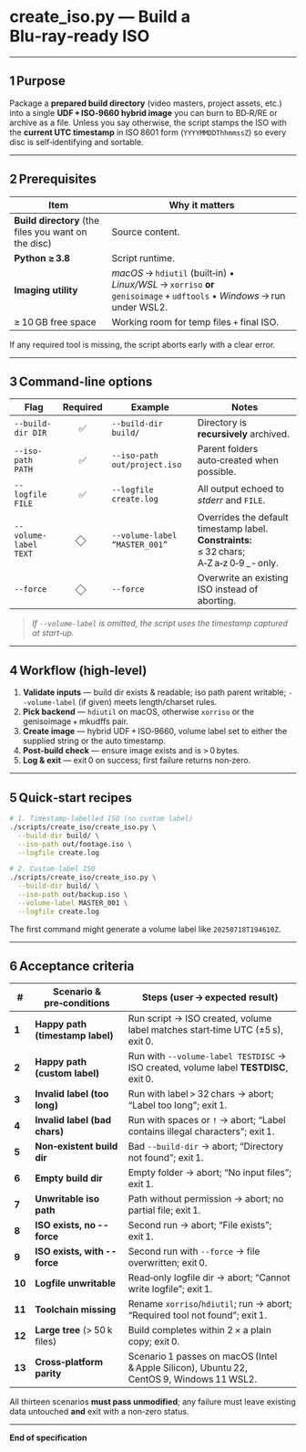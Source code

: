 # **create\_iso.py — Build a Blu‑ray‑ready ISO**

---

## 1 Purpose
Package a **prepared build directory** (video masters, project assets, etc.) into a single **UDF + ISO‑9660 hybrid image** you can burn to BD‑R/RE or archive as a file.
Unless you say otherwise, the script stamps the ISO with the **current UTC timestamp** in ISO 8601 form (`YYYYMMDDThhmmssZ`) so every disc is self‑identifying and sortable.

---

## 2 Prerequisites

| Item                                                 | Why it matters                                                                                                           |
| ---------------------------------------------------- | ------------------------------------------------------------------------------------------------------------------------ |
| **Build directory** (the files you want on the disc) | Source content.                                                                                                          |
| **Python ≥ 3.8**                                     | Script runtime.                                                                                                          |
| **Imaging utility**                                  | *macOS* → `hdiutil` (built‑in) • *Linux/WSL* → `xorriso` **or** `genisoimage` + `udftools` • *Windows* → run under WSL2. |
| ≥ 10 GB free space                                   | Working room for temp files + final ISO.                                                                                 |

If any required tool is missing, the script aborts early with a clear error.

---

## 3 Command‑line options

| Flag                  | Required | Example                       | Notes                                                                                      |
| --------------------- | :------: | ----------------------------- | ------------------------------------------------------------------------------------------ |
| `--build-dir DIR`     |     ✅    | `--build-dir build/`          | Directory is **recursively** archived.                                                     |
| `--iso-path PATH`     |     ✅    | `--iso-path out/project.iso`  | Parent folders auto‑created when possible.                                                 |
| `--logfile FILE`      |     ✅    | `--logfile create.log`        | All output echoed to *stderr* and `FILE`.                                                  |
| `--volume-label TEXT` |     ⃟    | `--volume-label “MASTER_001”` | Overrides the default timestamp label. **Constraints:** ≤ 32 chars; A‑Z a‑z 0‑9 \_ ‑ only. |
| `--force`             |     ⃟    | `--force`                     | Overwrite an existing ISO instead of aborting.                                             |

> *If `--volume-label` is omitted, the script uses the timestamp captured at start‑up.*

---

## 4 Workflow (high‑level)

1. **Validate inputs** — build dir exists & readable; iso path parent writable; `--volume-label` (if given) meets length/charset rules.
2. **Pick backend** — `hdiutil` on macOS, otherwise `xorriso` or the genisoimage + mkudffs pair.
3. **Create image** — hybrid UDF + ISO‑9660, volume label set to either the supplied string or the auto timestamp.
4. **Post‑build check** — ensure image exists and is > 0 bytes.
5. **Log & exit** — exit 0 on success; first failure returns non‑zero.

---

## 5 Quick‑start recipes

```bash
# 1. Timestamp‑labelled ISO (no custom label)
./scripts/create_iso/create_iso.py \
  --build-dir build/ \
  --iso-path out/footage.iso \
  --logfile create.log

# 2. Custom‑label ISO
./scripts/create_iso/create_iso.py \
  --build-dir build/ \
  --iso-path out/backup.iso \
  --volume-label MASTER_001 \
  --logfile create.log
```

The first command might generate a volume label like `20250718T194610Z`.

---

## 6 Acceptance criteria

| #      | Scenario & pre‑conditions        | Steps (user → expected result)                                                            |
| ------ | -------------------------------- | ----------------------------------------------------------------------------------------- |
| **1**  | **Happy path (timestamp label)** | Run script → ISO created, volume label matches start‑time UTC (±5 s), exit 0.             |
| **2**  | **Happy path (custom label)**    | Run with `--volume-label TESTDISC` → ISO created, volume label **TESTDISC**, exit 0.      |
| **3**  | **Invalid label (too long)**     | Run with label > 32 chars → abort; “Label too long”; exit 1.                              |
| **4**  | **Invalid label (bad chars)**    | Run with spaces or `!` → abort; “Label contains illegal characters”; exit 1.              |
| **5**  | **Non‑existent build dir**       | Bad `--build-dir` → abort; “Directory not found”; exit 1.                                 |
| **6**  | **Empty build dir**              | Empty folder → abort; “No input files”; exit 1.                                           |
| **7**  | **Unwritable iso path**          | Path without permission → abort; no partial file; exit 1.                                 |
| **8**  | **ISO exists, no --force**       | Second run → abort; “File exists”; exit 1.                                                |
| **9**  | **ISO exists, with --force**     | Second run with `--force` → file overwritten; exit 0.                                     |
| **10** | **Logfile unwritable**           | Read‑only logfile dir → abort; “Cannot write logfile”; exit 1.                            |
| **11** | **Toolchain missing**            | Rename `xorriso`/`hdiutil`; run → abort; “Required tool not found”; exit 1.               |
| **12** | **Large tree** (> 50 k files)    | Build completes within 2 × a plain copy; exit 0.                                          |
| **13** | **Cross‑platform parity**        | Scenario 1 passes on macOS (Intel & Apple Silicon), Ubuntu 22, CentOS 9, Windows 11 WSL2. |

All thirteen scenarios **must pass unmodified**; any failure must leave existing data untouched **and** exit with a non‑zero status.

---

**End of specification**
